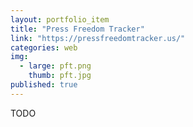 ```yaml
---
layout: portfolio_item
title: "Press Freedom Tracker"
link: "https://pressfreedomtracker.us/"
categories: web
img:
  - large: pft.png
    thumb: pft.jpg
published: true
---
```


TODO
